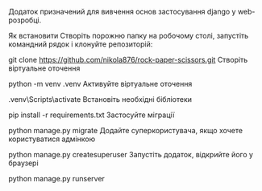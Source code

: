 Додаток призначений для вивчення основ застосування django у web-розробці.

Як встановити
Створіть порожню папку на робочому столі, запустіть командний рядок і клонуйте репозиторій:

git clone https://github.com/nikola876/rock-paper-scissors.git
Створіть віртуальне оточення

python -m venv .venv
Активуйте віртуальне оточення

.venv\Scripts\activate
Встановіть необхідні бібліотеки

pip install -r requirements.txt
Застосуйте міграції

python manage.py migrate
Додайте суперкористувача, якщо хочете користуватися адмінкою

python manage.py createsuperuser
Запустіть додаток, відкрийте його у браузері

python manage.py runserver
